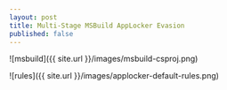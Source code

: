 ```yaml
---
layout: post
title: Multi-Stage MSBuild AppLocker Evasion
published: false
---
```

![msbuild]({{ site.url }}/images/msbuild-csproj.png)



![rules]({{ site.url }}/images/applocker-default-rules.png)
